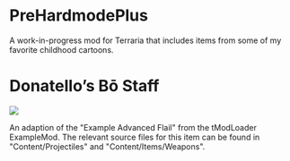 # PreHardmodePlus
A work-in-progress mod for Terraria that includes items from some of my favorite childhood cartoons.

# Donatello’s Bō Staff
![](https://github.com/miguel-larena/PreHardModePlus/blob/main/BoStaffDemo.gif)

An adaption of the "Example Advanced Flail" from the tModLoader ExampleMod.
The relevant source files for this item can be found in "Content/Projectiles" and "Content/Items/Weapons".
